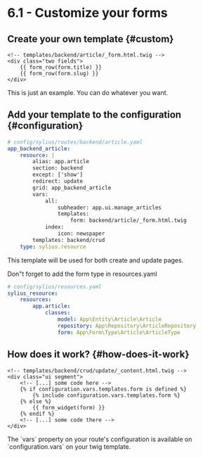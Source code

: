 # 6.1 - Customize your forms

## Create your own template {#custom}

```twig
<!-- templates/backend/article/_form.html.twig -->
<div class="two fields">
    {{ form_row(form.title) }}
    {{ form_row(form.slug) }}
</div>

```

This is just an example. You can do whatever you want.

## Add your template to the configuration {#configuration}

```yaml
# config/sylius/routes/backend/article.yaml
app_backend_article:
    resource: |
        alias: app.article
        section: backend
        except: ['show']
        redirect: update
        grid: app_backend_article
        vars:
            all:
                subheader: app.ui.manage_articles
                templates:
                    form: backend/article/_form.html.twig
            index:
                icon: newspaper
        templates: backend/crud
    type: sylius.resource
```

This template will be used for both create and update pages.

Don"t forget to add the form type in resources.yaml

```yaml
# config/sylius/resources.yaml
sylius_resource:
    resources:
        app.article:
            classes:
                model: App\Entity\Article\Article
                repository: App\Repository\ArticleRepository
                form: App\Form\Type\Article\ArticleType
```

## How does it work? {#how-does-it-work}

```twig
<!-- templates/backend/crud/update/_content.html.twig -->
<div class="ui segment">
    <!-- [...] some code here -->
    {% if configuration.vars.templates.form is defined %}
        {% include configuration.vars.templates.form %}
    {% else %}
        {{ form_widget(form) }}
    {% endif %}
    <!-- [...] some code there -->
</div>
```

<div markdown="1" class="block-note">
The `vars` property on your route's configuration is available on `configuration.vars` on your twig template.
</div>
